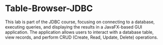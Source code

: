 # Table-Browser-JDBC
This lab is part of the JDBC course, focusing on connecting to a database, executing queries, and displaying the results in a JavaFX-based GUI application. The application allows users to interact with a database table, view records, and perform CRUD (Create, Read, Update, Delete) operations.
